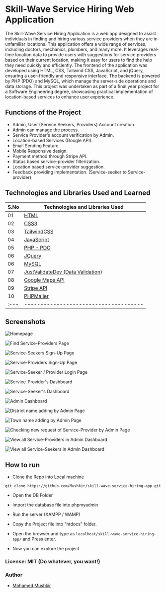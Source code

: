 # Skill-Wave Service Hiring Web Application

The Skill-Wave Service Hiring Application is a web app designed to assist individuals in finding and hiring various service providers when they are in unfamiliar locations. This application offers a wide range of services, including doctors, mechanics, plumbers, and many more. It leverages real-time location data to provide users with suggestions for service providers based on their current location, making it easy for users to find the help they need quickly and efficiently. The frontend of the application was developed using HTML, CSS, Tailwind CSS, JavaScript, and jQuery, ensuring a user-friendly and responsive interface. The backend is powered by PHP (PDO) and MySQL, which manage the server-side operations and data storage. This project was undertaken as part of a final year project for a Software Engineering degree, showcasing practical implementation of location-based services to enhance user experience.

## Functions of the Project

- Admin, User (Service Seekers, Providers) Account creation.
- Admin can manage the process.
- Service Provider's account verification by Admin.
- Location-based Services (Google API).
- Email Sending Feature.
- Mobile Responsive design.
- Payment method through Stripe API.
- Status based service-provider filterization.
- Location based service-provider suggestion.
- Feedback providing implementation. (Service-seeker to Service-provider)

## Technologies and Libraries Used and Learned

| S.No | Technologies and Libraries Used                                                                   |
| :--- | ------------------------------------------------------------------------------------------------- |
| 01   | [HTML](https://www.w3schools.com/html/)                                                           |
| 02   | [CSS3](https://www.w3schools.com/css/)                                                            |
| 03   | [TailwindCSS](https://tailwindcss.com)                                                            |
| 04   | [JavaScript](https://www.youtube.com/watch?v=OuUqS8Po5ps&list=PL73Obo20O_7ihsIM5K-hHYPrcqkkdQcLa) |
| 05   | [PHP - PDO](https://www.youtube.com/playlist?list=PL6u82dzQtlfvfEgHdRvh4l2lqdVlQOa5x)             |
| 06   | [JQuery](https://www.youtube.com/playlist?list=PL6u82dzQtlfvfEgHdRvh4l2lqdVlQOa5x)                |
| 06   | [MySQL](https://www.youtube.com/playlist?list=PL6u82dzQtlfvfEgHdRvh4l2lqdVlQOa5x)                 |
| 07   | [JustValidateDev (Data Validation)](https://just-validate.dev)                                    |
| 08   | [Google Maps API](https://developers.google.com/maps/documentation/javascript/overview)           |
| 09   | [Stripe API](https://stripe.com/docs/api)                                                         |
| 10   | [PHPMailer](https://github.com/PHPMailer/PHPMailer)                                               |
| :--- | -------------------------------------                                                             |

## Screenshots

![Homepage](./screenshots/1.png)

![Find Service-Providers Page](./screenshots//2.png)

![Service-Seekers Sign-Up Page](./screenshots/3.png)

![Service-Providers Sign-Up Page](./screenshots/4.png)

![Service-Seeker / Provider Login Page](./screenshots/5.png)

![Service-Provider's Dashboard](./screenshots/6.png)

![Service-Seeker's Dashboard](./screenshots/7.png)

![Admin Dashboard](./screenshots/8.png)

![District name adding by Admin Page](./screenshots/9.png)

![Town name adding by Admin Page](./screenshots/10.png)

![Checking new request of Service-Provider by Admin Page](./screenshots/11.png)

![View all Service-Providers in Admin Dashboard](./screenshots/12.png)

![View all Service-Seekers in Admin Dashboard](./screenshots/13.png)

## How to run

- Clone the Repo into Local machine

```
git clone https://github.com/Mushkir/skill-wave-service-hiring-app.git
```

- Open the DB Folder

- Import the database file into phpmyadmin

- Run the server (XAMPP / WAMP)

- Copy the Project file into "htdocs" folder.

- Open the browser and type as `localhost/skill-wave-service-hiring-app/` and Press enter.

- Now you can explore the project.

### License: MIT (Do whatever, you want!)

### Author

- [Mohamed Mushkir](https://www.facebook.com/profile.php?id=100059556802890)
